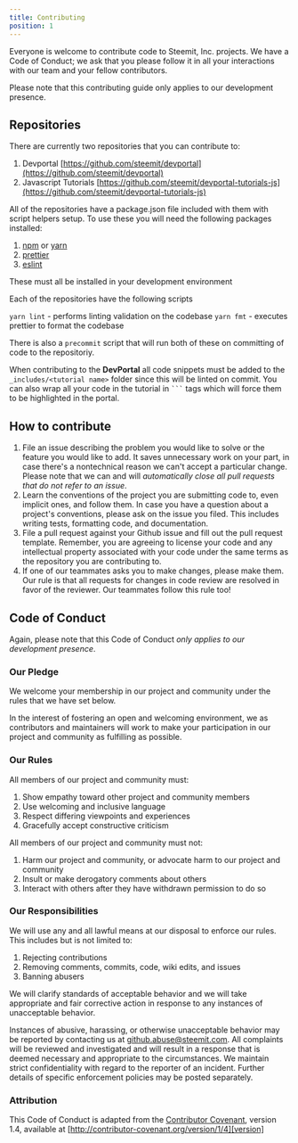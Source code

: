 ```yaml
---
title: Contributing
position: 1
---
```


Everyone is welcome to contribute code to Steemit, Inc. projects. We have a Code of Conduct;
we ask that you please follow it in all your interactions with our team and your fellow
contributors.

Please note that this contributing guide only applies to our development presence.

## Repositories

There are currently two repositories that you can contribute to:

1.  Devportal [https://github.com/steemit/devportal](https://github.com/steemit/devportal)
2.  Javascript Tutorials [https://github.com/steemit/devportal-tutorials-js](https://github.com/steemit/devportal-tutorials-js)

All of the repositories have a package.json file included with them with script helpers setup. To use these you will need the following packages installed:

1.  [npm](https://www.npmjs.com/) or [yarn](https://yarnpkg.com/en/)
2.  [prettier](https://github.com/prettier/prettier)
3.  [eslint](https://eslint.org/)

These must all be installed in your development environment

Each of the repositories have the following scripts

`yarn lint` - performs linting validation on the codebase
`yarn fmt` - executes prettier to format the codebase

There is also a `precommit` script that will run both of these on committing of code to the repositoriy.

When contributing to the **DevPortal** all code snippets must be added to the `_includes/<tutorial name>` folder since this will be linted on commit. You can also wrap all your code in the tutorial in <code>```</code> tags which will force them to be highlighted in the portal.

## How to contribute

1.  File an issue describing the problem you would like to solve or the feature you would like to add. It saves unnecessary work on your part, in case there's a nontechnical reason we can't accept a particular change. Please note that we can and will _automatically close all pull requests that do not refer to an issue_.
2.  Learn the conventions of the project you are submitting code to, even implicit ones, and follow them. In case you have a question about a project's conventions, please ask on the issue you filed. This includes writing tests, formatting code, and documentation.
3.  File a pull request against your Github issue and fill out the pull request template. Remember, you are agreeing to license your code and any intellectual property associated with your code under the same terms as the repository you are contributing to.
4.  If one of our teammates asks you to make changes, please make them. Our rule is that all requests for changes in code review are resolved in favor of the reviewer. Our teammates follow this rule too!

## Code of Conduct

Again, please note that this Code of Conduct _only applies to our development presence_.

### Our Pledge

We welcome your membership in our project and community under the rules that we have set below.

In the interest of fostering an open and welcoming environment, we as contributors and maintainers will work to make your participation in
our project and community as fulfilling as possible.

### Our Rules

All members of our project and community must:

1.  Show empathy toward other project and community members
2.  Use welcoming and inclusive language
3.  Respect differing viewpoints and experiences
4.  Gracefully accept constructive criticism

All members of our project and community must not:

1.  Harm our project and community, or advocate harm to our project and community
2.  Insult or make derogatory comments about others
3.  Interact with others after they have withdrawn permission to do so

### Our Responsibilities

We will use any and all lawful means at our disposal to enforce our rules. This includes
but is not limited to:

1.  Rejecting contributions
2.  Removing comments, commits, code, wiki edits, and issues
3.  Banning abusers

We will clarify standards of acceptable behavior and we will take appropriate
and fair corrective action in response to any instances of unacceptable behavior.

Instances of abusive, harassing, or otherwise unacceptable behavior may be
reported by contacting us at github.abuse@steemit.com. All
complaints will be reviewed and investigated and will result in a response that
is deemed necessary and appropriate to the circumstances. We
maintain strict confidentiality with regard to the reporter of an incident.
Further details of specific enforcement policies may be posted separately.

### Attribution

This Code of Conduct is adapted from the [Contributor Covenant][homepage], version 1.4,
available at [http://contributor-covenant.org/version/1/4][version]

[homepage]: http://contributor-covenant.org
[version]: http://contributor-covenant.org/version/1/4/gg
